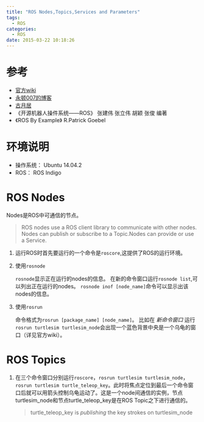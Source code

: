 ```yaml
---
title: "ROS Nodes,Topics,Services and Parameters"
tags:
  - ROS
categories:
  - ROS
date: 2015-03-22 10:18:26
---
```


# 参考

- [官方wiki](http://wiki.ros.org/)
- [永顿007的博客](http://blog.sina.com.cn/s/articlelist_1712413141_7_1.html)
- [古月居](http://blog.csdn.net/hcx25909/article/category/1191901)
- 《开源机器人操件系统——ROS》 张建伟 张立伟 胡颖 张俊 编著
- 《ROS By Example》 R.Patrick Goebel

# 环境说明

- 操作系统： Ubuntu 14.04.2
- ROS： ROS Indigo

# ROS Nodes

Nodes是ROS中可通信的节点。

> ROS nodes use a ROS client library to communicate with other nodes. Nodes can publish or subscribe to a Topic.Nodes can provide or use a Service.

1. 运行ROS时首先要运行的一个命令是`roscore`,这提供了ROS的运行环境。
2. 使用`rosnode`

    `rosnode`显示正在运行的nodes的信息。
    在新的命令窗口运行`rosnode list`,可以列出正在运行的nodes。
    `rosnode inof [node_name]`命令可以显示出该nodes的信息。

3. 使用`rosrun`

    命令格式为`rosrun [package_name] [node_name]`。
    比如在 *新命令窗口* 运行 `rosrun turtlesim turtlesim_node`会出现一个蓝色背景中央是一个乌龟的窗口（详见官方wiki）。

# ROS Topics

1. 在三个命令窗口分别运行`roscore`，`rosrun turtlesim turtlesim_node`，`rosrun turtlesim turtle_teleop_key`。此时将焦点定位到最后一个命令窗口后就可以用箭头控制乌龟运动了。这是一个node间通信的实例，节点turtlesim_node和节点turtle_teleop_key是在ROS Topic之下进行通信的。

    > turtle_teleop_key is *publishing* the key strokes on turtlesim_node